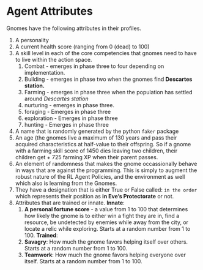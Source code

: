 # Agent Attributes

Gnomes have the following attributes in their profiles.

1. A personality
2. A current health score (ranging from 0 (dead) to 100)
3. A skill level in each of the core competencies that gnomes need to have to live within the action space.
    1. Combat - emerges in phase three to four depending on implementation.
    2. Building - emerges in phase two when the gnomes find **Descartes station.**
    3. Farming - emerges in phase three when the population has settled around *Descartes station*
    4. nurturing - emerges in phase three.
    5. foraging - Emerges in phase three
    6. exploration - Emerges in phase three
    7. hunting - Emerges in phase three
4. A name that is randomly generated by the python `faker` package
5. An age (the gnomes live a maximum of 130 years and pass their acquired characteristics at half-value to their offspring. So if a gnome with a farming skill score of 1450 dies leaving two children, their children get + 725 farming XP when their parent passes.
6. An element of randomness that makes the gnome occassionally behave in ways that are against the programming. This is simply to augment the robust nature of the RL Agent Policies, and the environment as well which also is learning from the Gnomes.
7. They have a designation that is either True or False called: `in the order` which represents their position as **in Eve’s Protectorate** or not.
8. Attributes that are trained or innate.
    **Innate**:
    1. **A personal fortune score** - a value from 1 to 100 that determines how likely the gnome is to either win a fight they are in, find a resource, be undetected by enemies while away from the city, or locate a relic while exploring. Starts at a random number from 1 to 100.
    **Trained**:
    1. **Savagry**: How much the gnome favors helping itself over others. Starts at a random number from 1 to 100.
    2. **Teamwork**: How much the gnome favors helping everyone over itself. Starts at a random number from 1 to 100.